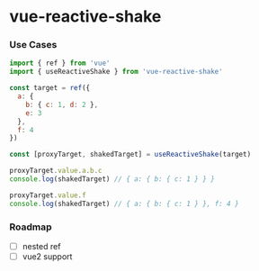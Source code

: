 # vue-reactive-shake

### Use Cases

```js
import { ref } from 'vue'
import { useReactiveShake } from 'vue-reactive-shake'

const target = ref({
  a: {
    b: { c: 1, d: 2 },
    e: 3
  },
  f: 4
})

const [proxyTarget, shakedTarget] = useReactiveShake(target)

proxyTarget.value.a.b.c
console.log(shakedTarget) // { a: { b: { c: 1 } } }

proxyTarget.value.f
console.log(shakedTarget) // { a: { b: { c: 1 } }, f: 4 }
```

### Roadmap

- [ ] nested ref
- [ ] vue2 support
